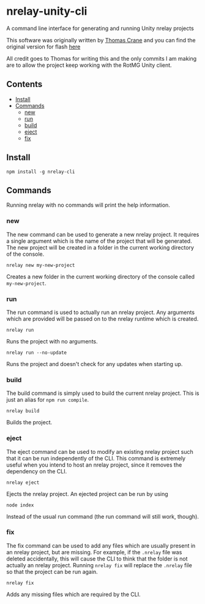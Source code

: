 # nrelay-unity-cli

A command line interface for generating and running Unity nrelay projects

This software was originally written by [Thomas Crane](https://github.com/thomas-crane/) and you can find the original version for flash [here](https://github.com/thomas-crane/nrelay-cli/)

All credit goes to Thomas for writing this and the only commits I am making are to allow the project keep working with the RotMG Unity client.

## Contents

+ [Install](#install)
+ [Commands](#commands)
  + [new](#new)
  + [run](#run)
  + [build](#build)
  + [eject](#eject)
  + [fix](#fix)

## Install

```no-lang
npm install -g nrelay-cli
```

## Commands

Running nrelay with no commands will print the help information.

### new

The new command can be used to generate a new nrelay project. It requires a single argument which is the name of the project that will be generated. The new project will be created in a folder in the current working directory of the console.

```no-lang
nrelay new my-new-project
```

Creates a new folder in the current working directory of the console called `my-new-project`.

### run

The run command is used to actually run an nrelay project. Any arguments which are provided will be passed on to the nrelay runtime which is created.

```no-lang
nrelay run
```

Runs the project with no arguments.

```no-lang
nrelay run --no-update
```

Runs the project and doesn't check for any updates when starting up.

### build

The build command is simply used to build the current nrelay project. This is just an alias for `npm run compile`.

```no-lang
nrelay build
```

Builds the project.

### eject

The eject command can be used to modify an existing nrelay project such that it can be run independently of the CLI. This command is extremely useful when you intend to host an nrelay project, since it removes the dependency on the CLI.

```no-lang
nrelay eject
```

Ejects the nrelay project. An ejected project can be run by using

```no-lang
node index
```

Instead of the usual run command (the run command will still work, though).

### fix

The fix command can be used to add any files which are usually present in an nrelay project, but are missing. For example, if the `.nrelay` file was deleted accidentally, this will cause the CLI to think that the folder is not actually an nrelay project. Running `nrelay fix` will replace the `.nrelay` file so that the project can be run again.

```no-lang
nrelay fix
```

Adds any missing files which are required by the CLI.
